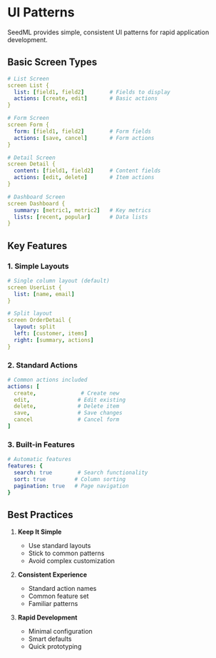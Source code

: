# UI Patterns

SeedML provides simple, consistent UI patterns for rapid application development.

## Basic Screen Types

```yaml
# List Screen
screen List {
  list: [field1, field2]        # Fields to display
  actions: [create, edit]       # Basic actions
}

# Form Screen
screen Form {
  form: [field1, field2]        # Form fields
  actions: [save, cancel]       # Form actions
}

# Detail Screen
screen Detail {
  content: [field1, field2]     # Content fields
  actions: [edit, delete]       # Item actions
}

# Dashboard Screen
screen Dashboard {
  summary: [metric1, metric2]   # Key metrics
  lists: [recent, popular]      # Data lists
}
```

## Key Features

### 1. Simple Layouts
```yaml
# Single column layout (default)
screen UserList {
  list: [name, email]
}

# Split layout
screen OrderDetail {
  layout: split
  left: [customer, items]
  right: [summary, actions]
}
```

### 2. Standard Actions
```yaml
# Common actions included
actions: [
  create,              # Create new
  edit,               # Edit existing
  delete,             # Delete item
  save,               # Save changes
  cancel              # Cancel form
]
```

### 3. Built-in Features
```yaml
# Automatic features
features: {
  search: true        # Search functionality
  sort: true         # Column sorting
  pagination: true   # Page navigation
}
```

## Best Practices

1. **Keep It Simple**
   - Use standard layouts
   - Stick to common patterns
   - Avoid complex customization

2. **Consistent Experience**
   - Standard action names
   - Common feature set
   - Familiar patterns

3. **Rapid Development**
   - Minimal configuration
   - Smart defaults
   - Quick prototyping
